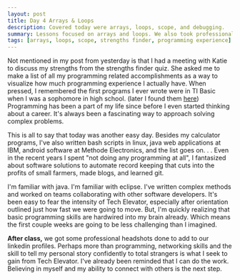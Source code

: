```yaml
---
layout: post
title: Day 4 Arrays & Loops
description: Covered today were arrays, loops, scope, and debugging. 
summary: Lessons focused on arrays and loops. We also took professional headshots. 
tags: [arrays, loops, scope, strengths finder, programming experience]
---
```


Not mentioned in my post from yesterday is that I had a meeting with Katie to discuss my strengths from the strengths finder quiz. She asked me to make a list of all my programming related accomplishments as a way to visualize how much programming experience I actually have. When pressed, I remembered the first programs I ever wrote were in TI Basic when I was a sophomore in high school. (later I found them [here](https://www.ticalc.org/archives/files/authors/106/10631.html)) Programming has been a part of my life since before I even started thinking about a career. It's always been a fascinating way to approach solving complex problems. 

This is all to say that today was another easy day. Besides my calculator programs, I've also written bash scripts in linux, java web applications at IBM, android software at Methode Electronics, and the list goes on. . . Even in the recent years I spent "not doing any programming at all", I fantasized about software solutions to automate record keeping that cuts into the profits of small farmers, made blogs, and learned git. 

I'm familiar with java. I'm familiar with eclipse. I've written complex methods and worked on teams collaborating with other software developers. It's been easy to fear the intensity of Tech Elevator, especially after orientation outlined just how fast we were going to move. But, I'm quickly realizing that basic programming skills are hardwired into my brain already. Which means the first couple weeks are going to be less challenging than I imagined. 

**After class,** we got some professional headshots done to add to our linkedin profiles. Perhaps more than programming, networking skills and the skill to tell my personal story confidently to total strangers is what I seek to gain from Tech Elevator. I've already been reminded that I can do the work. Believing in myself and my ability to connect with others is the next step. 
